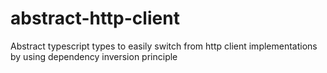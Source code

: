 # abstract-http-client
Abstract typescript types to easily switch from http client implementations by using dependency inversion principle
